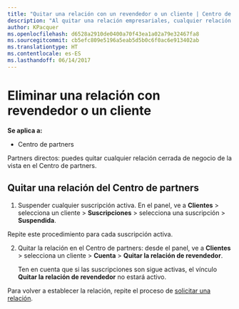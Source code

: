 ```yaml
---
title: "Quitar una relación con un revendedor o un cliente | Centro de partners"
description: "Al quitar una relación empresariales, cualquier relación cerrada de negocio desaparecerá de la vista en el Centro de partners."
author: KPacquer
ms.openlocfilehash: d6528a2910de0400a70f43ea1a02a79e32467fa8
ms.sourcegitcommit: cb5efc809e5196a5eab5d5b0c6f0ac6e913402ab
ms.translationtype: HT
ms.contentlocale: es-ES
ms.lasthandoff: 06/14/2017
---
```

# <a name="remove-a-relationship-with-a-reseller-or-a-customer"></a>Eliminar una relación con revendedor o un cliente

**Se aplica a:**

-   Centro de partners

Partners directos: puedes quitar cualquier relación cerrada de negocio de la vista en el Centro de partners.

## <a name="remove-a-relationship-in-partner-center"></a>Quitar una relación del Centro de partners

1.  Suspender cualquier suscripción activa. En el panel, ve a **Clientes** > selecciona un cliente > **Suscripciones** > selecciona una suscripción > **Suspendida**. 

   Repite este procedimiento para cada suscripción activa.

2.  Quitar la relación en el Centro de partners: desde el panel, ve a **Clientes** > selecciona un cliente > **Cuenta** > **Quitar la relación de revendedor**.

    Ten en cuenta que si las suscripciones son sigue activas, el vínculo **Quitar la relación de revendedor** no estará activo. 

Para volver a establecer la relación, repite el proceso de [solicitar una relación](request-a-relationship-with-a-customer.md).
